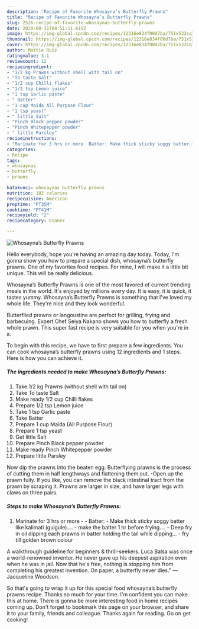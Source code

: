 ```yaml
---
description: "Recipe of Favorite Whosayna’s Butterfly Prawns"
title: "Recipe of Favorite Whosayna’s Butterfly Prawns"
slug: 2526-recipe-of-favorite-whosaynas-butterfly-prawns
date: 2020-08-31T04:51:11.619Z
image: https://img-global.cpcdn.com/recipes/12316e834f00d7ba/751x532cq70/whosaynas-butterfly-prawns-recipe-main-photo.jpg
thumbnail: https://img-global.cpcdn.com/recipes/12316e834f00d7ba/751x532cq70/whosaynas-butterfly-prawns-recipe-main-photo.jpg
cover: https://img-global.cpcdn.com/recipes/12316e834f00d7ba/751x532cq70/whosaynas-butterfly-prawns-recipe-main-photo.jpg
author: Mattie Ruiz
ratingvalue: 3.1
reviewcount: 12
recipeingredient:
- "1/2 kg Prawns without shell with tail on"
- "To taste Salt"
- "1/2 cup Chilli flakes"
- "1/2 tsp Lemon juice"
- "1 tsp Garlic paste"
- " Batter"
- "1 cup Maida All Purpose Flour"
- "1 tsp yeast"
- " little Salt"
- "Pinch Black pepper powder"
- "Pinch Whitepepper powder"
- " little Parsley"
recipeinstructions:
- "Marinate for 3 hrs or more  Batter: Make thick sticky soggy batter like kalimati (gulgule)....  make the batter 1 hr before frying.... Deep fry in oil dipping each prawns in batter holding the tail while dipping... fry till golden brown colour"
categories:
- Recipe
tags:
- whosaynas
- butterfly
- prawns

katakunci: whosaynas butterfly prawns 
nutrition: 182 calories
recipecuisine: American
preptime: "PT35M"
cooktime: "PT41M"
recipeyield: "2"
recipecategory: Dinner

---
```



![Whosayna’s Butterfly Prawns](https://img-global.cpcdn.com/recipes/12316e834f00d7ba/751x532cq70/whosaynas-butterfly-prawns-recipe-main-photo.jpg)

Hello everybody, hope you're having an amazing day today. Today, I'm gonna show you how to prepare a special dish, whosayna’s butterfly prawns. One of my favorites food recipes. For mine, I will make it a little bit unique. This will be really delicious.

Whosayna’s Butterfly Prawns is one of the most favored of current trending meals in the world. It's enjoyed by millions every day. It is easy, it is quick, it tastes yummy. Whosayna’s Butterfly Prawns is something that I've loved my whole life. They're nice and they look wonderful.

Butterflied prawns or langoustine are perfect for grilling, frying and barbecuing. Expert Chef Seiya Nakano shows you how to butterfly a fresh whole prawn. This super fast recipe is very suitable for you when you&#39;re in a.


To begin with this recipe, we have to first prepare a few ingredients. You can cook whosayna’s butterfly prawns using 12 ingredients and 1 steps. Here is how you can achieve it.

<!--inarticleads1-->

##### The ingredients needed to make Whosayna’s Butterfly Prawns:

1. Take 1/2 kg Prawns (without shell with tail on)
1. Take To taste Salt
1. Make ready 1/2 cup Chilli flakes
1. Prepare 1/2 tsp Lemon juice
1. Take 1 tsp Garlic paste
1. Take  Batter
1. Prepare 1 cup Maida (All Purpose Flour)
1. Prepare 1 tsp yeast
1. Get  little Salt
1. Prepare Pinch Black pepper powder
1. Make ready Pinch Whitepepper powder
1. Prepare  little Parsley


Now dip the prawns into the beaten egg. Butterflying prawns is the process of cutting them in half lengthways and flattening them out. -Open up the prawn fully. If you like, you can remove the black intestinal tract from the prawn by scraping it. Prawns are larger in size, and have larger legs with claws on three pairs. 

<!--inarticleads2-->

##### Steps to make Whosayna’s Butterfly Prawns:

1. Marinate for 3 hrs or more -  - Batter: - Make thick sticky soggy batter like kalimati (gulgule)....  - make the batter 1 hr before frying.... - Deep fry in oil dipping each prawns in batter holding the tail while dipping... - fry till golden brown colour


A walkthrough guideline for beginners &amp; thrill-seekers. Luca Balsa was once a world-renowned inventor. He never gave up his deepest aspiration even when he was in jail. Now that he&#39;s free, nothing is stopping him from completing his greatest invention. On paper, a butterfly never dies.&#34; ― Jacqueline Woodson. 

So that's going to wrap it up for this special food whosayna’s butterfly prawns recipe. Thanks so much for your time. I'm confident you can make this at home. There is gonna be more interesting food in home recipes coming up. Don't forget to bookmark this page on your browser, and share it to your family, friends and colleague. Thanks again for reading. Go on get cooking!
